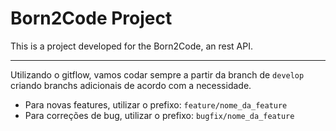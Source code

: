 <h1>Born2Code Project</h1>

This is a project developed for the Born2Code, an rest API.

---

Utilizando o gitflow, vamos codar sempre a partir da branch de `develop` criando branchs adicionais de acordo com a necessidade.

- Para novas features, utilizar o prefixo: `feature/nome_da_feature`
- Para correções de bug, utilizar o prefixo: `bugfix/nome_da_feature`